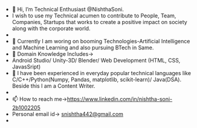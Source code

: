 - 👋 Hi, I’m Technical Enthusiast @NishthaSoni.
-  I wish to use my Technical acumen to contribute to People, Team, Companies, Startups that works to create a positive impact on society along with the corporate world.
-  
- 👀 Currently I am woring on booming Technologies-Artificial Intelligence and Machine Learning and also pursuing BTech in Same. 
- 🌱 Domain Knowledge Includes->
- Android Studio/ Unity-3D/ Blender/ Web Development (HTML, CSS, JavasSript)
- 💞️ I have been experienced in everyday popular technical languages like C/C++/Python(Numpy, Pandas, matplotlib, scikit-learn)/ Java(DSA). Beside this I am a Content Writer.
- 
- 📫 How to reach me->https://www.linkedin.com/in/nishtha-soni-2b1002205
- Personal email id-> snishtha442@gmail.com
- 
<!---
NishthaSoni/NishthaSoni is a ✨ special ✨ repository because its `README.md` (this file) appears on your GitHub profile.
You can click the Preview link to take a look at your changes.
--->
